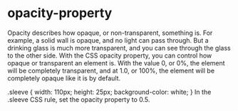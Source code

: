 # opacity-property
Opacity describes how opaque, or non-transparent, something is. For example, a solid wall is opaque, and no light can pass through. But a drinking glass is much more transparent, and you can see through the glass to the other side.  With the CSS opacity property, you can control how opaque or transparent an element is. With the value 0, or 0%, the element will be completely transparent, and at 1.0, or 100%, the element will be completely opaque like it is by default.

.sleeve {
  width: 110px;
  height: 25px;
  background-color: white;
}
In the .sleeve CSS rule, set the opacity property to 0.5.
